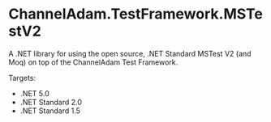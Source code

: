 # ChannelAdam.TestFramework.MSTestV2

A .NET library for using the open source, .NET Standard MSTest V2 (and Moq) on top of the ChannelAdam Test Framework.

Targets:

- .NET 5.0
- .NET Standard 2.0
- .NET Standard 1.5

